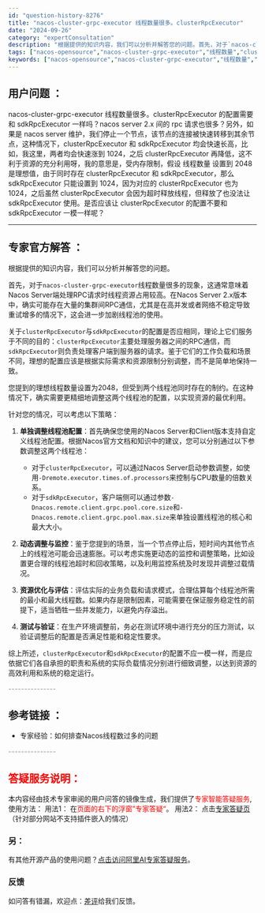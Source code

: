 ```yaml
---
id: "question-history-8276"
title: "nacos-cluster-grpc-executor 线程数量很多。clusterRpcExecutor"
date: "2024-09-26"
category: "expertConsultation"
description: "根据提供的知识内容，我们可以分析并解答您的问题。首先，对于`nacos-cluster-grpc-executor`线程数量很多的现象，这通常意味着Nacos Server端处理RPC请求时线程资源占用较高。在Nacos Server 2.x版本中，确实可能存在大量的集群间RPC通信，尤其是在高并发"
tags: ["nacos-opensource","nacos-cluster-grpc-executor","线程数量","clusterRpcExecutor","sdkRpcExecutor","配置","nacos"]
keywords: ["nacos-opensource","nacos-cluster-grpc-executor","线程数量","clusterRpcExecutor","sdkRpcExecutor","配置","nacos"]
---
```


## 用户问题 ： 
 nacos-cluster-grpc-executor 线程数量很多。clusterRpcExecutor 的配置需要和 sdkRpcExecutor 一样吗？nacos server 2.x 间的 rpc 请求也很多？另外，如果是 nacos server 维护，我们停止一个节点，该节点的连接被快速转移到其余节点，这种情况下，clusterRpcExecutor 和 sdkRpcExecutor 均会快速长高，比如，我这里，两者均会快速涨到 1024，之后 clusterRpcExecutor 再降低，这不利于资源的充分利用呀，我的意思是，受内存限制，假设 线程数量 设置到 2048 是理想值，由于同时存在 clusterRpcExecutor 和 sdkRpcExecutor，那么 sdkRpcExecutor 只能设置到 1024，因为对应的 clusterRpcExecutor 也为 1024，之后虽然 clusterRpcExecutor 会因为超时释放线程，但释放了也没法让 sdkRpcExecutor 使用。是否应该让 clusterRpcExecutor 的配置不要和 sdkRpcExecutor 一模一样呢？  

---------------
## 专家官方解答 ：

根据提供的知识内容，我们可以分析并解答您的问题。

首先，对于`nacos-cluster-grpc-executor`线程数量很多的现象，这通常意味着Nacos Server端处理RPC请求时线程资源占用较高。在Nacos Server 2.x版本中，确实可能存在大量的集群间RPC通信，尤其是在高并发或者网络不稳定导致重试增多的情况下，这会进一步加剧线程池的使用。

关于`clusterRpcExecutor`与`sdkRpcExecutor`的配置是否应相同，理论上它们服务于不同的目的：`clusterRpcExecutor`主要处理服务器之间的RPC通信，而`sdkRpcExecutor`则负责处理客户端到服务器的请求。鉴于它们的工作负载和场景不同，理想的配置应该是根据实际需求和资源限制分别调整，而不是简单地保持一致。

您提到的理想线程数量设置为2048，但受到两个线程池同时存在的制约。在这种情况下，确实需要更精细地调整这两个线程池的配置，以实现资源的最优利用。

针对您的情况，可以考虑以下策略：

1. **单独调整线程池配置**：首先确保您使用的Nacos Server和Client版本支持自定义线程池配置。根据Nacos官方文档和知识中的建议，您可以分别通过以下参数调整这两个线程池：
   - 对于`clusterRpcExecutor`，可以通过Nacos Server启动参数调整，如使用`-Dremote.executor.times.of.processors`来控制与CPU数量的倍数关系。
   - 对于`sdkRpcExecutor`，客户端侧可以通过参数`-Dnacos.remote.client.grpc.pool.core.size`和`-Dnacos.remote.client.grpc.pool.max.size`来单独设置线程池的核心和最大大小。

2. **动态调整与监控**：鉴于您提到的场景，当一个节点停止后，短时间内其他节点上的线程池可能会迅速膨胀。可以考虑实施更动态的监控和调整策略，比如设置更合理的线程池超时和回收策略，以及利用监控系统及时发现并调整过载情况。

3. **资源优化与评估**：评估实际的业务负载和请求模式，合理估算每个线程池所需的最小和最大线程数。如果内存是限制因素，可能需要在保证服务稳定性的前提下，适当牺牲一些并发能力，以避免内存溢出。

4. **测试与验证**：在生产环境调整前，务必在测试环境中进行充分的压力测试，以验证调整后的配置是否满足性能和稳定性要求。

综上所述，`clusterRpcExecutor`和`sdkRpcExecutor`的配置不应一模一样，而是应依据它们各自承担的职责和系统的实际负载情况分别进行细致调整，以达到资源的高效利用和系统的稳定运行。


<font color="#949494">---------------</font> 


## 参考链接 ：

* 专家经验：如何排查Nacos线程数过多的问题 


 <font color="#949494">---------------</font> 
 


## <font color="#FF0000">答疑服务说明：</font> 

本内容经由技术专家审阅的用户问答的镜像生成，我们提供了<font color="#FF0000">专家智能答疑服务</font>,使用方法：
用法1： 在<font color="#FF0000">页面的右下的浮窗”专家答疑“</font>。
用法2： 点击[专家答疑页](https://answer.opensource.alibaba.com/docs/intro)（针对部分网站不支持插件嵌入的情况）
### 另：


有其他开源产品的使用问题？[点击访问阿里AI专家答疑服务](https://answer.opensource.alibaba.com/docs/intro)。
### 反馈
如问答有错漏，欢迎点：[差评](https://ai.nacos.io/user/feedbackByEnhancerGradePOJOID?enhancerGradePOJOId=13622)给我们反馈。
